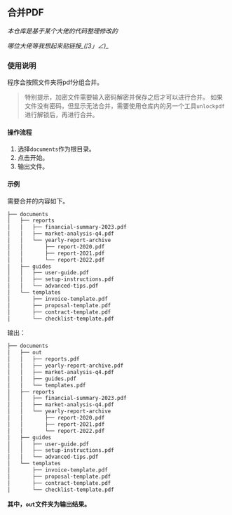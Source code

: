 ## 合并PDF

*本仓库是基于某个大佬的代码整理修改的*

*哪位大佬等我想起来贴链接_(¦3」∠)_*

### 使用说明

程序会按照文件夹将pdf分组合并。

> 特别提示，加密文件需要输入密码解密并保存之后才可以进行合并。
> 如果文件没有密码，但显示无法合并，需要使用仓库内的另一个工具`unlockpdf`进行解锁后，再进行合并。

#### 操作流程

1. 选择`documents`作为根目录。
2. 点击开始。
3. 输出文件。

#### 示例

需要合并的内容如下。

```sh
├── documents
│   ├── reports
│   │   ├── financial-summary-2023.pdf
│   │   ├── market-analysis-q4.pdf
│   │   └── yearly-report-archive
│   │       ├── report-2020.pdf
│   │       ├── report-2021.pdf
│   │       └── report-2022.pdf
│   ├── guides
│   │   ├── user-guide.pdf
│   │   ├── setup-instructions.pdf
│   │   └── advanced-tips.pdf
│   └── templates
│       ├── invoice-template.pdf
│       ├── proposal-template.pdf
│       ├── contract-template.pdf
│       └── checklist-template.pdf
```

输出：

```sh
├── documents
│   ├── out
│   │   ├── reports.pdf
│   │   ├── yearly-report-archive.pdf
│   │   ├── market-analysis-q4.pdf
│   │   ├── guides.pdf
│   │   └── templates.pdf
│   ├── reports
│   │   ├── financial-summary-2023.pdf
│   │   ├── market-analysis-q4.pdf
│   │   └── yearly-report-archive
│   │       ├── report-2020.pdf
│   │       ├── report-2021.pdf
│   │       └── report-2022.pdf
│   ├── guides
│   │   ├── user-guide.pdf
│   │   ├── setup-instructions.pdf
│   │   └── advanced-tips.pdf
│   └── templates
│       ├── invoice-template.pdf
│       ├── proposal-template.pdf
│       ├── contract-template.pdf
│       └── checklist-template.pdf
```
**其中，`out`文件夹为输出结果。**
